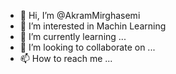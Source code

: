 - 👋 Hi, I’m @AkramMirghasemi
- 👀 I’m interested in Machin Learning
- 🌱 I’m currently learning ...
- 💞️ I’m looking to collaborate on ...
- 📫 How to reach me ...

<!---
AkramMirghasemi/AkramMirghasemi is a ✨ special ✨ repository because its `README.md` (this file) appears on your GitHub profile.
You can click the Preview link to take a look at your changes.
--->
